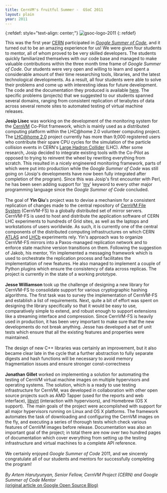 ```yaml
---
title: CernVM's fruitful Summer -  GSoC 2011
layout: plain
year: 2011
---
```

{:refdef: style="text-align: center;"}
![gsoc-logo-2011](https://storage.googleapis.com/gweb-developer-goog-blog-assets/images_archive/original_images/GSOC_2011_300x200px_URL.png)
{: refdef}

This was the first year [CERN](http://public.web.cern.ch/public/)
participated in *[Google Summer of Code](http://code.google.com/soc/)*,
and it turned out to be an amazing experience for us! We were given four
students to mentor, all of whom proved to be very skilled developers.
The students quickly familiarized themselves with our code base and
managed to make valuable contributions within the three month time frame
of *Google Summer of Code*. Our students were very open and willing to
learn and spent a considerable amount of their time researching tools,
libraries, and the latest technological developments. As a result, all
four students were able to solve their problems and come up with
interesting ideas for future development. The code and the documentation
they produced is available
[here](http://code.google.com/p/google-summer-of-code-2011-cernvm/downloads/list).
The specific problems (projects) that we suggested to our students
spanned several domains, ranging from consistent replication of
terabytes of data across several remote sites to automated testing of
virtual machine releases.

**Josip Lisec** was working on the development of the monitoring system
for the [CernVM](http://cernvm.cern.ch/portal/) Co-Pilot framework,
which is mainly used as a distributed computing platform within the
LHC\@home 2.0 volunteer computing project. The [LHC\@home
2.0](http://lhcathome2.cern.ch/) project currently has more than 9,000
registered users who contribute their spare CPU cycles for the
simulation of the particle collision events in CERN\'s [Large Hadron
Collider](https://home.cern/science/accelerators/large-hadron-collider) (LHC).
After some research, Josip decided to integrate existing tools with the
Co-Pilot as opposed to trying to reinvent the wheel by rewriting
everything from scratch. This resulted in a nicely engineered monitoring
framework, parts of which were put into production while the *Google
Summer of Code* was still going on (Josip\'s developments have now been
fully integrated after completion of the program). Since this was
Josip\'s first encounter with Perl, he has been seen adding support for
\'[my](http://perldoc.perl.org/functions/my.html)\' keyword to every
other major programming language since the *Google Summer of Code*
concluded.\
\
The goal of **Yin Qiu**\'s project was to devise a mechanism for a
consistent replication of changes made to the central repository of
[CernVM File System](http://cernvm.cern.ch)
(CernVM-FS) to a globally distributed set of mirror servers. CernVM-FS
is used to host and distribute the application software of CERN LHC
experiments to hundreds of Grid sites, as well as the laptops and
workstations of users worldwide. As such, it is currently one of the
central components of the distributed computing infrastructures on which
CERN [ATLAS](http://www.atlas.ch/) and
[LHCb](http://user.web.cern.ch/public/en/LHC/LHCb-en.html) experiments
rely. Yin\'s approach was to organize CernVM-FS mirrors into a
Paxos-managed replication network and to enforce state machine version
transitions on them. Following the suggestion of Jakob, his mentor, Yin
implemented a messaging framework which is used to orchestrate the
replication process and facilitates the implementation of new features.
He also managed to implement a couple of Python plugins which ensure the
consistency of data across replicas. The project is currently in the
state of a working prototype.\
\
**Jesse Williamson** took up the challenge of designing a new library
for CernVM-FS to consolidate support for various cryptographic hashing
algorithms. The first task was to survey the implementation of CernVM-FS
and establish a list of requirements. Next, quite a bit of effort was
spent on designing the library specifically so that it would be easy to
use, comparatively simple to extend, and robust enough to support
extensions like a streaming interface and compression. Since CernVM-FS
is heavily used in production, it has been very important to make sure
that the new developments do not break anything. Jesse has developed a
set of unit tests which ensure that all the existing features and
properties were maintained.\
\
The design of new C++ libraries was certainly an improvement, but it
also became clear late in the cycle that a further abstraction to fully
separate digests and hash functions will be necessary to avoid memory
fragmentation issues and ensure stronger const-correctness\
\
**Jonathan Gillet** worked on implementing a solution for automating the
testing of CernVM virtual machine images on multiple hypervisors and
operating systems. The solution, which is a ready to use testing
infrastructure for CernVM, was developed in collaboration with other
open source projects such as AMD
Tapper (used for the reports and web interface), [libvirt](http://libvirt.org/)
(interaction with hypervisors), and
Homebrew (OS X support).  The main
goals of the project were accomplished with support for all major
hypervisors running on Linux and OS X platforms. The framework automates
the task of downloading and configuring the CernVM images on the fly,
and executing a series of thorough tests which check various features of
CernVM images before release. Documentation was also an important goal
of the project; in total there are now over two hundred pages of
documentation which cover everything from setting up the testing
infrastructure and virtual machines to a complete API reference.\
\
We certainly enjoyed *Google Summer of Code* 2011, and we sincerely
congratulate all of our students and mentors for successfully completing
the program!\
\
*By Artem Harutyunyan, Senior Fellow, CernVM Project (CERN) and Google
Summer of Code Mentor*\
[(original article on Google Open Source
Blog)](http://google-opensource.blogspot.fr/2011/12/cernvms-fruitful-summer.html)
